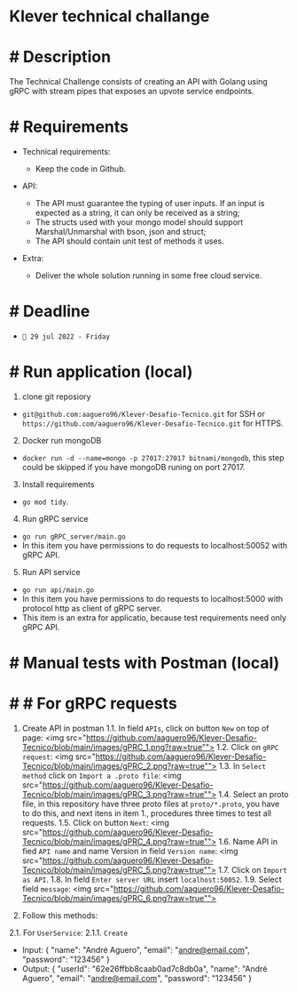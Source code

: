 # Klever technical challange

# # Description

The Technical Challenge consists of creating an API with Golang using gRPC with stream pipes that exposes an upvote service endpoints.

# # Requirements

- Technical requirements:
  - Keep the code in Github.

- API:
  - The API must guarantee the typing of user inputs. If an input is expected as a string, it can only be received as a string;
  - The structs used with your mongo model should support Marshal/Unmarshal with bson, json and struct;
  - The API should contain unit test of methods it uses.

- Extra:
  - Deliver the whole solution running in some free cloud service.

# # Deadline

- `📅 29 jul 2022 - Friday`

# # Run application (local)

1. clone git reposiory
- `git@github.com:aaguero96/Klever-Desafio-Tecnico.git` for SSH or `https://github.com/aaguero96/Klever-Desafio-Tecnico.git` for HTTPS.

2. Docker run mongoDB
- `docker run -d --name=mongo -p 27017:27017 bitnami/mongodb`, this step could be skipped if you have mongoDB runing on port 27017.

3. Install requirements
- `go mod tidy`.

4. Run gRPC service
- `go run gRPC_server/main.go`
- In this item you have permissions to do requests to localhost:50052 with gRPC API.

5. Run API service
- `go run api/main.go`
- In this item you have permissions to do requests to localhost:5000 with protocol http as client of gRPC server.
- This item is an extra for applicatio, because test requirements need only gRPC API.

# # Manual tests with Postman (local)

# # # For gRPC requests

1. Create API in postman
1.1. In field `APIs`, click on button `New` on top of page:
<img src="https://github.com/aaguero96/Klever-Desafio-Tecnico/blob/main/images/gPRC_1.png?raw=true"">
1.2. Click on `gRPC request`:
<img src="https://github.com/aaguero96/Klever-Desafio-Tecnico/blob/main/images/gPRC_2.png?raw=true"">
1.3. In `Select method` click on `Import a .proto file`:
<img src="https://github.com/aaguero96/Klever-Desafio-Tecnico/blob/main/images/gPRC_3.png?raw=true"">
1.4. Select an proto file, in this repository have three proto files at `proto/*.proto`, you have to do this, and next itens in item 1., procedures three times to test all requests.
1.5. Click on button `Next`:
<img src="https://github.com/aaguero96/Klever-Desafio-Tecnico/blob/main/images/gPRC_4.png?raw=true"">
1.6. Name API in fied `API name` and name Version in field `Version name`:
<img src="https://github.com/aaguero96/Klever-Desafio-Tecnico/blob/main/images/gPRC_5.png?raw=true"">
1.7. Click on `Import as API`.
1.8. In field `Enter server URL` insert `localhost:50052`.
1.9. Select field `message`:
<img src="https://github.com/aaguero96/Klever-Desafio-Tecnico/blob/main/images/gPRC_6.png?raw=true"">

2. Follow this methods:

2.1. For `UserService`:
2.1.1. `Create`
- Input:
  {
    "name": "André Aguero",
    "email": "andre@email.com",
    "password": "123456"
  }
- Output:
  {
    "userId": "62e26ffbb8caab0ad7c8db0a",
    "name": "André Aguero",
    "email": "andre@email.com",
    "password": "123456"
  }